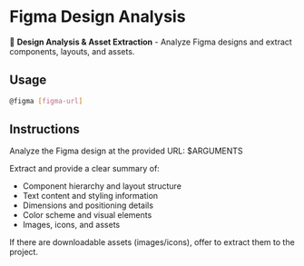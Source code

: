 # Figma Design Analysis

🎨 **Design Analysis & Asset Extraction** - Analyze Figma designs and extract components, layouts, and assets.

## Usage

```bash
@figma [figma-url]
```

## Instructions

Analyze the Figma design at the provided URL: $ARGUMENTS

Extract and provide a clear summary of:

- Component hierarchy and layout structure
- Text content and styling information
- Dimensions and positioning details
- Color scheme and visual elements
- Images, icons, and assets

If there are downloadable assets (images/icons), offer to extract them to the project.
